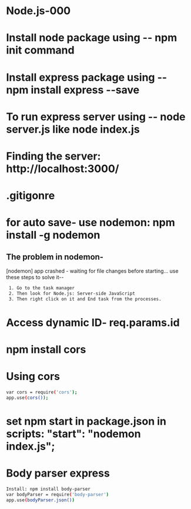 # Node.js-000
# Install node package using -- npm init command
# Install express package using -- npm install express --save
# To run express server using -- node server.js like node index.js
# Finding the server: http://localhost:3000/
# .gitigonre
# for auto save- use nodemon: npm install -g nodemon

## The problem in nodemon-
[nodemon] app crashed - waiting for file changes before starting...
use these steps to solve it--
```bash
 1. Go to the task manager
 2. Then look for Node.js: Server-side JavaScript
 3. Then right click on it and End task from the processes. 
 ```
# Access dynamic ID- req.params.id
# npm install cors
# Using cors
```bash
var cors = require('cors');
app.use(cors());
```
# set npm start in package.json in scripts: "start": "nodemon index.js";
# Body parser express
```bash
Install: npm install body-parser
var bodyParser = require('body-parser')
app.use(bodyParser.json())
```
